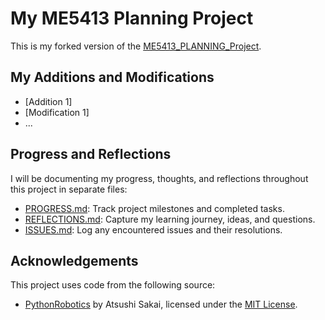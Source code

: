 <!-- markdownlint-disable MD024 -->

# My ME5413 Planning Project

This is my forked version of the [ME5413_PLANNING_Project](https://github.com/ruziniuuuuu/ME5413_Planning_Project_Group20.git).

## My Additions and Modifications

- [Addition 1]
- [Modification 1]
- ...

## Progress and Reflections

I will be documenting my progress, thoughts, and reflections throughout this project in separate files:

- [PROGRESS.md](PROGRESS.md): Track project milestones and completed tasks.
- [REFLECTIONS.md](REFLECTIONS.md): Capture my learning journey, ideas, and questions.
- [ISSUES.md](ISSUES.md): Log any encountered issues and their resolutions.

## Acknowledgements

This project uses code from the following source:

- [PythonRobotics](https://github.com/AtsushiSakai/PythonRobotics) by Atsushi Sakai, licensed under the [MIT License](https://github.com/AtsushiSakai/PythonRobotics/blob/master/LICENSE).

